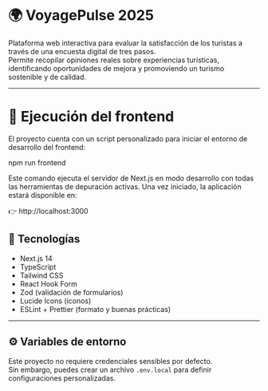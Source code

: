 # 🌍 VoyagePulse 2025

Plataforma web interactiva para evaluar la satisfacción de los turistas a través de una encuesta digital de tres pasos.  
Permite recopilar opiniones reales sobre experiencias turísticas, identificando oportunidades de mejora y promoviendo un turismo sostenible y de calidad.

---

# 🚀 Ejecución del frontend

El proyecto cuenta con un script personalizado para iniciar el entorno de desarrollo del frontend:

npm run frontend


Este comando ejecuta el servidor de Next.js en modo desarrollo con todas las herramientas de depuración activas.
Una vez iniciado, la aplicación estará disponible en:

👉 http://localhost:3000

## 🧠 Tecnologías

- Next.js 14
- TypeScript
- Tailwind CSS
- React Hook Form
- Zod (validación de formularios)
- Lucide Icons (íconos)
- ESLint + Prettier (formato y buenas prácticas)

---

## ⚙️ Variables de entorno

Este proyecto no requiere credenciales sensibles por defecto.  
Sin embargo, puedes crear un archivo `.env.local` para definir configuraciones personalizadas.


